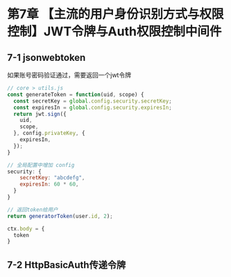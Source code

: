 # 第7章 【主流的用户身份识别方式与权限控制】JWT令牌与Auth权限控制中间件

## 7-1 jsonwebtoken

如果账号密码验证通过，需要返回一个jwt令牌

```js
// core > utils.js
const generateToken = function(uid, scope) {
  const secretKey = global.config.security.secretKey;
  const expiresIn = global.config.security.expiresIn;
  return jwt.sign({
    uid,
    scope,
  }, config.privateKey, {
    expiresIn,
  });
}

// 全局配置中增加 config
security: {
    secretKey: "abcdefg",
    expiresIn: 60 * 60,
  }
}

// 返回token给用户
return generatorToken(user.id, 2);

ctx.body = {
  token
}
```

## 7-2 HttpBasicAuth传递令牌

